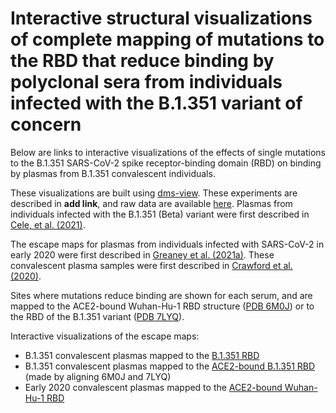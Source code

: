 # Interactive structural visualizations of complete mapping of mutations to the RBD that reduce binding by polyclonal sera from individuals infected with the B.1.351 variant of concern

Below are links to interactive visualizations of the effects of single mutations to the B.1.351 SARS-CoV-2 spike receptor-binding domain (RBD) on binding by plasmas from B.1.351 convalescent individuals.

These visualizations are built using [dms-view](https://dms-view.github.io/docs/).
These experiments are described in **add link**, and raw data are available [here](https://github.com/jbloomlab/SARS-CoV-2-RBD_B.1.351/blob/main/results/supp_data/B1351_raw_data.csv).
Plasmas from individuals infected with the B.1.351 (Beta) variant were first described in [Cele, et al. (2021)](https://www.nature.com/articles/s41586-021-03471-w).

The escape maps for plasmas from individuals infected with SARS-CoV-2 in early 2020 were first described in [Greaney et al. (2021a)](https://www.sciencedirect.com/science/article/pii/S1931312821000822). These convalescent plasma samples were first described in [Crawford et al. (2020)](https://academic.oup.com/jid/article/223/2/197/5916372).

Sites where mutations reduce binding are shown for each serum, and are mapped to the ACE2-bound Wuhan-Hu-1 RBD structure ([PDB 6M0J](https://www.rcsb.org/structure/6M0J)) or to the RBD of the B.1.351 variant ([PDB 7LYQ](https://www.rcsb.org/structure/7LYQ)).

Interactive visualizations of the escape maps:
 - B.1.351 convalescent plasmas mapped to the <a href="" target="_blank">B.1.351 RBD</a>
 - B.1.351 convalescent plasmas mapped to the <a href="" target="_blank">ACE2-bound B.1.351 RBD</a> (made by aligning 6M0J and 7LYQ)
 - Early 2020 convalescent plasmas mapped to the <a href="" target="_blank">ACE2-bound Wuhan-Hu-1 RBD</a>
